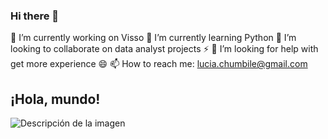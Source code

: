### Hi there 👋
🔭 I’m currently working on Visso
🌱 I’m currently learning Python
👯 I’m looking to collaborate on data analyst projects ⚡
🤔 I’m looking for help with get more experience 😄
📫 How to reach me: lucia.chumbile@gmail.com 

<!DOCTYPE html>
<html lang="en">
<head>
    <meta charset="UTF-8">
    <meta name="viewport" content="width=device-width, initial-scale=1.0">
    <title>https://www.canva.com/design/DAGCW1heckc/88TeRZV62LgbgLIP74SEJg/edit</title>
</head>
<body>
    <h2>¡Hola, mundo!</h2>
    <img src="ruta_de_la_imagen.jpg" alt="Descripción de la imagen">
</body>
</html>

